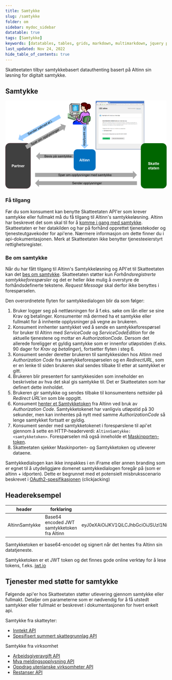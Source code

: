 ```yaml
---
title: Samtykke
slug: /samtykke
folder: om
sidebar: mydoc_sidebar
datatable: true
tags: [Samtykke]
keywords: [datatables, tables, grids, markdown, multimarkdown, jquery plugins]
last_updated: Nov 24, 2022
hide_table_of_contents: true
---
```

<summary>Skatteetaten tilbyr samtykkebasert datauthenting basert på Altinn sin løsning for digitalt samtykke.</summary>

## Samtykke

![illustrasjon av samtykkeprosessen](../../static/img/samtykke.png)

### Få tilgang
Før du som konsument kan benytte Skatteetaten API'er som krever samtykke eller fullmakt må du få tilgang til Altinn's samtykkeløsning. Altinn har beskrevet det som skal til for å [komme i gang med samtykke](https://altinn.github.io/docs/utviklingsguider/samtykke/datakonsument/komme-i-gang). Skatteetaten er her datakilden og har på forhånd opprettet tjenestekoder og tjenesteutgavekoder for api'ene. Nærmere informasjon om dette finner du i api-dokumentasjonen. Merk at Skatteetaten ikke benytter tjenesteeierstyrt rettighetsregister.

### Be om samtykke
Når du har fått tilgang til Altinn's Samtykkeløsning og API'et til Skatteetaten kan det [bes om samtykke](https://altinn.github.io/docs/utviklingsguider/samtykke/datakonsument/be-om-samtykke). Skatteetaten støtter kun *Forhåndsregistrerte samtykkeforespørsler* og det er heller ikke mulig å overstyre de forhåndsdefinerte tekstene. *Request Message* skal derfor ikke benyttes i forespørselen. 

Den overordnetete flyten for samtykkedialogen blir da som følger:
1. Bruker logger seg på nettløsningen for å f.eks. søke om lån eller se sine Krav og betalinger. Konsumenter må dermed ha et samtykke eller fullmakt for å innhente opplysninger på vegne av brukeren. 
2. Konsument innhenter samtykket ved å sende en samtykkeforespørsel for bruker til Altinn med *ServiceCode* og *ServiceCodeEdition* for de aktuelle tjenestene og mottar en *AuthorizationCode*. Dersom det allerede foreligger et gyldig samtykke som er innenfor utløpstiden (f.eks. 90 dager for *Krav og betalinger*), fortsetter flyten i steg 6.  
3. Konsument sender deretter brukeren til samtykkesiden hos Altinn med *Authorization Code* fra samtykkeforespørselen og en *RedirectURL*, som er en lenke til siden brukeren skal sendes tilbake til etter at samtykket er gitt.
4. Brukeren blir presentert for samtykkesiden som inneholder en beskrivelse av hva det skal gis samtykke til. Det er Skatteetaten som har definert dette innholdet.
5. Brukeren gir samtykke og sendes tilbake til konsumentens nettsider på *Redirect URL'en* som ble oppgitt.
6. Konsument [henter et Samtykketoken](https://altinn.github.io/docs/utviklingsguider/samtykke/datakonsument/hente-token) fra Altinn ved bruk av *Authorization Code*. Samtykketokenet har vanligvis utløpstid på 30 sekunder, men kan innhentes på nytt med samme *AuthorizationCode* så lenge samtykket fortsatt er gyldig.
7. Konsument sender med samtykketokenet i forespørslene til api'et gjennom å sette en HTTP-headerverdi: `AltinnSamtykke: <samtykketoken>`. Forespørselen må også inneholde et [Maskinporten-token](./sikkerhet.md).
9. Skatteetaten sjekker Maskinporten- og Samtykketoken og utleverer dataene.
 
<InfoMessageBar>

Samtykkedialogen kan ikke innpakkes i en iFrame eller annen branding som er egnet til å utydeliggjøre domenet samtykkedialogen foregår på (som er altinn + idporten). Dette er begrunnet med et potensielt misbruksscenario beskrevet i [OAuth2-spesifikasjonen](https://tools.ietf.org/html/draft-ietf-oauth-v2-23#section-10.13) (clickjacking)
 
 </InfoMessageBar>

## Headereksempel

| header | forklaring | eksempelverdi |
| ------ | ---------- | ------------- |
| AltinnSamtykke | Base64 encoded JWT samtykketoken fra Altinn | eyJ0eXAiOiJKV1QiLCJhbGciOiJSUzI1NiIsIng1dCI6IkthUGxpMFJUdVVUcl9yUXJWSmhzQkNXQS0yayJ9.eyJTZXJ2aWNlQ29kZXMiOiI0NjI4LDEiLCJBdXRob3JpemF0aW9uQ29kZSI6IjE1MzM0ZTcxLTVhMzEtNDE0Ny05MjA4LTNkYTFlZDYwNTY0OSIsIk9mZmVyZWRCeSI6IjA1MDg4MDAwMTEyIiwiQ292ZXJlZEJ5IjoiOTEwNTE0NDU4IiwiRGVsZWdhdGVkRGF0ZSI6IjE2LjAyLjIwMTcgMTc6MTc6MDYiLCJWYWxpZFRvRGF0ZSI6IjAxLjAxLjIwMTggMjM6NTk6NTkiLCJpc3MiOiJhbHRpbm4ubm8iLCJleHAiOjE0ODgzMDQzMDcsIm5iZiI6MTQ4ODMwNDI3N30.signatur_fjernet |

Samtykketoken er base64-encodet og signert når det hentes fra Altinn sin datatjeneste. 

Samtykketoken er et JWT token og det finnes gode online verktøy for å lese tokens, f.eks. [jwt.io](https://jwt.io)

## Tjenester med støtte for samtykke

Følgende api'er hos Skatteetaten støtter utlevering gjennom samtykke eller fullmakt. Detaljer om parameterne som er nødvendig for å få utstedt samtykker eller fullmakt er beskrevet i dokumentasjonen for hvert enkelt api.

Samtykke fra skatteyter:
  - [Inntekt API](../tjenester/inntekt.md)
  - [Spesifisert summert skattegrunnlag API](../tjenester/spesifisertsummertskattegrunnlag.md)
  
Samtykke fra virksomhet
  - [Arbeidsgiveravgift API](../tjenester/arbeidsgiveravgift.md)
  - [Mva meldingsopplysning API](../tjenester/mva_meldingsopplysning.md)
  - [Oppdrag utenlanske virksomheter API](../tjenester/oppdragutenlandskevirksomheter.md)
  - [Restanser API](../tjenester/restanser.md)
